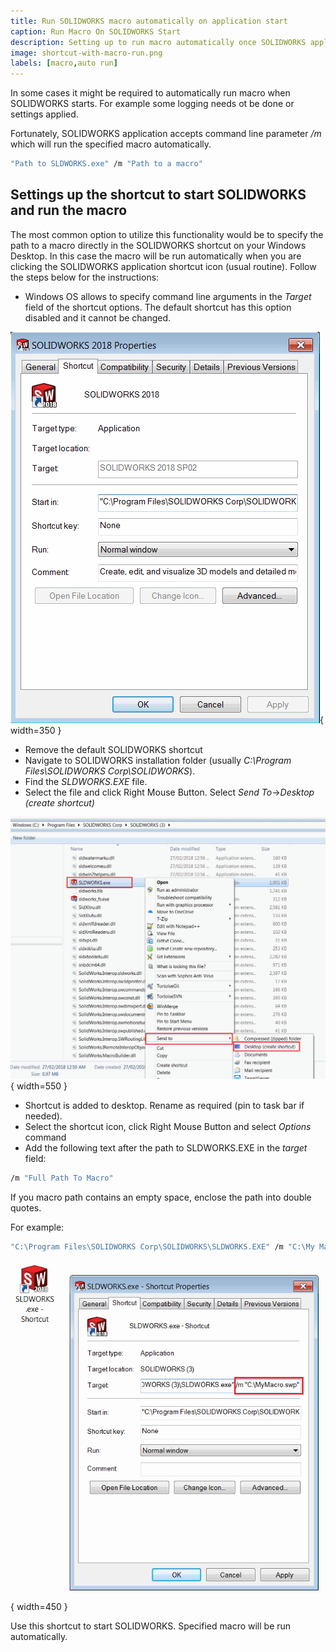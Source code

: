```yaml
---
title: Run SOLIDWORKS macro automatically on application start
caption: Run Macro On SOLIDWORKS Start
description: Setting up to run macro automatically once SOLIDWORKS application loads
image: shortcut-with-macro-run.png
labels: [macro,auto run]
---
```

In some cases it might be required to automatically run macro when SOLIDWORKS starts. For example some logging needs ot be done or settings applied.

Fortunately, SOLIDWORKS application accepts command line parameter */m* which will run the specified macro automatically.

~~~ cmd
"Path to SLDWORKS.exe" /m "Path to a macro"
~~~

## Settings up the shortcut to start SOLIDWORKS and run the macro

The most common option to utilize this functionality would be to specify the path to a macro directly in the SOLIDWORKS shortcut on your Windows Desktop. In this case the macro will be run automatically when you are clicking the SOLIDWORKS application shortcut icon (usual routine). Follow the steps below for the instructions:

* Windows OS allows to specify command line arguments in the *Target* field of the shortcut options. The default shortcut has this option disabled and it cannot be changed.

![Default options of SOLIDWORKS shortcut](default-shortcut-options.png){ width=350 }

* Remove the default SOLIDWORKS shortcut
* Navigate to SOLIDWORKS installation folder (usually *C:\Program Files\SOLIDWORKS Corp\SOLIDWORKS*).
* Find the *SLDWORKS.EXE* file.
* Select the file and click Right Mouse Button. Select *Send To*->*Desktop (create shortcut)*

![SOLIDWORKS.exe file location](sldworks-exe-location.png){ width=550 }

* Shortcut is added to desktop. Rename as required (pin to task bar if needed).
* Select the shortcut icon, click Right Mouse Button and select *Options* command
* Add the following text after the path to SLDWORKS.EXE in the *target* field:

~~~ cmd
/m "Full Path To Macro" 
~~~

If you macro path contains an empty space, enclose the path into double quotes.

For example:

~~~ cmd
"C:\Program Files\SOLIDWORKS Corp\SOLIDWORKS\SLDWORKS.EXE" /m "C:\My Macros\Macro1.swb"
~~~

![Shortcut with macro path](shortcut-with-macro-run.png){ width=450 }

Use this shortcut to start SOLIDWORKS. Specified macro will be run automatically.